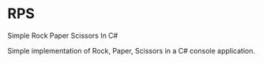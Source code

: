 # RPS
Simple Rock Paper Scissors In C#

Simple implementation of Rock, Paper, Scissors in a C# console application. 
